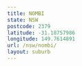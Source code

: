 ```yaml
---
title: NOMBI
state: NSW
postcode: 2379
latitude: -31.18757986
longitude: 149.7614891
url: /nsw/nombi/
layout: suburb
---
```

